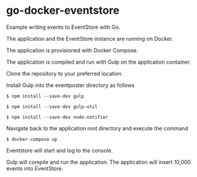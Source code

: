 # go-docker-eventstore

Example writing events to EventStore with Go.

The application and the EventStore instance are running on Docker.

The application is provisioned with Docker Compose.

The application is compiled and run with Gulp on the application container.

Clone the repository to your preferred location.

Install Gulp into the eventposter directory as follows

`$ npm install --save-dev gulp`

`$ npm install --save-dev gulp-util`

`$ npm install --save-dev node-notifier`

Navigate back to the application root directory and execute the command

`$ docker-compose up`

Eventstore will start and log to the console.

Gulp will compile and run the application. The application will insert 10,000 events into EventStore.
